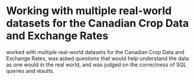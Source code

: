 # Working with multiple real-world datasets for the Canadian Crop Data and Exchange Rates
worked with multiple real-world datasets for the Canadian Crop Data and Exchange Rates, was asked questions that would help understand the data as one would in the real world, and was judged on the correctness of SQL queries and results.
